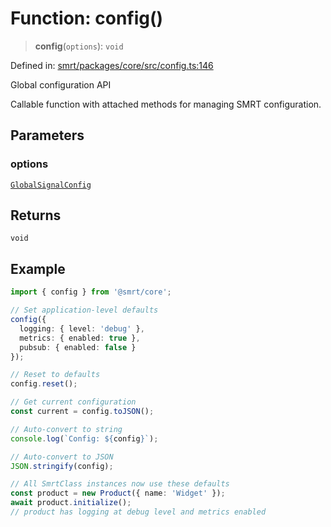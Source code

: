 # Function: config()

> **config**(`options`): `void`

Defined in: [smrt/packages/core/src/config.ts:146](https://github.com/happyvertical/smrt/blob/3e10e04571f8229dee5c87ee2f9b9b06c6c49f12/packages/core/src/config.ts#L146)

Global configuration API

Callable function with attached methods for managing SMRT configuration.

## Parameters

### options

[`GlobalSignalConfig`](../interfaces/GlobalSignalConfig.md)

## Returns

`void`

## Example

```typescript
import { config } from '@smrt/core';

// Set application-level defaults
config({
  logging: { level: 'debug' },
  metrics: { enabled: true },
  pubsub: { enabled: false }
});

// Reset to defaults
config.reset();

// Get current configuration
const current = config.toJSON();

// Auto-convert to string
console.log(`Config: ${config}`);

// Auto-convert to JSON
JSON.stringify(config);

// All SmrtClass instances now use these defaults
const product = new Product({ name: 'Widget' });
await product.initialize();
// product has logging at debug level and metrics enabled
```
